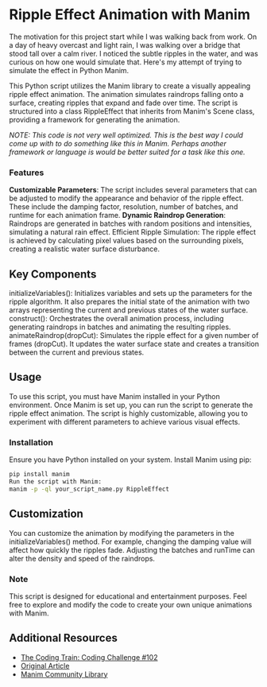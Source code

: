 # Ripple Effect Animation with Manim

The motivation for this project start while I was walking back from work. On a day of heavy overcast and light rain, I was walking over a bridge that stood tall over a calm river. I noticed the subtle ripples in the water, and was curious on how one would simulate that. Here's my attempt of trying to simulate the effect in Python Manim.

This Python script utilizes the Manim library to create a visually appealing ripple effect animation. The animation simulates raindrops falling onto a surface, creating ripples that expand and fade over time. The script is structured into a class RippleEffect that inherits from Manim's Scene class, providing a framework for generating the animation.

_NOTE: This code is not very well optimized. This is the best way I could come up with to do something like this in Manim. Perhaps another framework or language is would be better suited for a task like this one._

### Features
__Customizable Parameters__: The script includes several parameters that can be adjusted to modify the appearance and behavior of the ripple effect. These include the damping factor, resolution, number of batches, and runtime for each animation frame.
__Dynamic Raindrop Generation__: Raindrops are generated in batches with random positions and intensities, simulating a natural rain effect.
Efficient Ripple Simulation: The ripple effect is achieved by calculating pixel values based on the surrounding pixels, creating a realistic water surface disturbance.
## Key Components
initializeVariables(): Initializes variables and sets up the parameters for the ripple algorithm. It also prepares the initial state of the animation with two arrays representing the current and previous states of the water surface.
construct(): Orchestrates the overall animation process, including generating raindrops in batches and animating the resulting ripples.
animateRaindrop(dropCut): Simulates the ripple effect for a given number of frames (dropCut). It updates the water surface state and creates a transition between the current and previous states.
## Usage
To use this script, you must have Manim installed in your Python environment. Once Manim is set up, you can run the script to generate the ripple effect animation. The script is highly customizable, allowing you to experiment with different parameters to achieve various visual effects.

### Installation
Ensure you have Python installed on your system.
Install Manim using pip:
```bash
pip install manim
Run the script with Manim:
manim -p -ql your_script_name.py RippleEffect
```
## Customization
You can customize the animation by modifying the parameters in the initializeVariables() method. For example, changing the damping value will affect how quickly the ripples fade. Adjusting the batches and runTime can alter the density and speed of the raindrops.

### Note
This script is designed for educational and entertainment purposes. Feel free to explore and modify the code to create your own unique animations with Manim.

## Additional Resources
 - [The Coding Train: Coding Challenge #102](https://youtu.be/BZUdGqeOD0w?si=NoatKlIv-sW-UUr7)
 - [Original Article](https://web.archive.org/web/20160418004149/http://freespace.virgin.net/hugo.elias/graphics/x_water.htm)
 - [Manim Community Library](https://www.manim.community)


